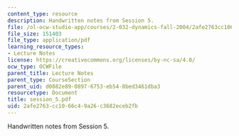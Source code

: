 ```yaml
---
content_type: resource
description: Handwritten notes from Session 5.
file: /ol-ocw-studio-app/courses/2-032-dynamics-fall-2004/2afe2763cc1066c49a26c3682eceb2fb_session_5.pdf
file_size: 151403
file_type: application/pdf
learning_resource_types:
- Lecture Notes
license: https://creativecommons.org/licenses/by-nc-sa/4.0/
ocw_type: OCWFile
parent_title: Lecture Notes
parent_type: CourseSection
parent_uid: d0882e89-0897-6753-eb54-8bed3461dba3
resourcetype: Document
title: session_5.pdf
uid: 2afe2763-cc10-66c4-9a26-c3682eceb2fb
---
```

Handwritten notes from Session 5.